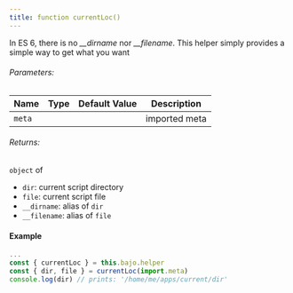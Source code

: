 ```yaml
---
title: function currentLoc()
---
```


In ES 6, there is no *__dirname* nor *__filename*. This helper simply provides a simple way to get what you want

###### Parameters:

| Name | Type | Default Value | Description |
| ---- | ---- | ------------- | ----------- |
| ```meta``` ||| imported meta |

###### Returns:

```object``` of
- ```dir```: current script directory
- ```file```: current script file
- ```__dirname```: alias of ```dir```
- ```__filename```: alias of ```file```

#### Example

```javascript
...
const { currentLoc } = this.bajo.helper
const { dir, file } = currentLoc(import.meta)
console.log(dir) // prints: '/home/me/apps/current/dir'
```